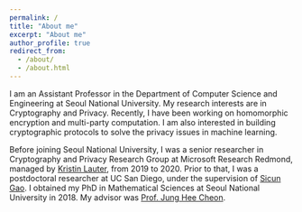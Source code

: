 ```yaml
---
permalink: /
title: "About me"
excerpt: "About me"
author_profile: true
redirect_from: 
  - /about/
  - /about.html
---
```


I am an Assistant Professor in the Department of Computer Science and Engineering at Seoul National University.
My research interests are in Cryptography and Privacy. Recently, I have been working on homomorphic encryption and multi-party computation. I am also interested in building cryptographic protocols to solve the privacy issues in machine learning.

Before joining Seoul National University, I was a senior researcher in Cryptography and Privacy Research Group at Microsoft Research Redmond, managed by [Kristin Lauter](https://www.microsoft.com/en-us/research/people/klauter/), from 2019 to 2020.
Prior to that, I was a postdoctoral researcher at UC San Diego, under the supervision of [Sicun Gao](https://scungao.github.io).
I obtained my PhD in Mathematical Sciences at Seoul National University in 2018. My advisor was [Prof. Jung Hee Cheon](http://www.math.snu.ac.kr/~jhcheon/xe2/).

<!--
Related Researches
  * Construction
    * Basic Scheme [[CKKS17]](https://eprint.iacr.org/2016/421)
    * Bootstrapping [[CHKKS18]](https://eprint.iacr.org/2018/153), [[CCS18]](https://eprint.iacr.org/2018/1043)
    * Full RNS Variant [[CHKKS18b]](https://eprint.iacr.org/2018/931)
    * Over Real Numbers [[KS18]](https://eprint.iacr.org/2018/952)
    * Multi-key Variant [[CDKS19]](https://eprint.iacr.org/2019/524)
  * Applications
    * Neural Networks Evaluation [[JKLS18]](https://eprint.iacr.org/2018/1041/)
    * Logistic Regression Model Training [[KSK+18 (iDASH17)]](https://yongsoosong.github.io/files/papers/idash17.pdf) [[KSW+18]](https://yongsoosong.github.io/files/papers/HELR.pdf)

## What's NEW
  * Multi-key BFV/CKKS [[CDKS19]](https://eprint.iacr.org/2019/524/) has been accepted to CCS'19.
  * We have updated [[JKLS18]](https://eprint.iacr.org/2018/1041/). Now it presents better experimental results for matrix operations.
  * Multi-key TFHE [[CCS19b]](https://eprint.iacr.org/2019/116/) has been accepted to Asiacrypt'19.
-->
